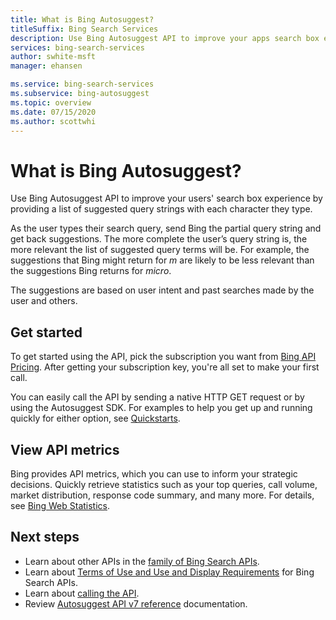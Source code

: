 ```yaml
---
title: What is Bing Autosuggest?
titleSuffix: Bing Search Services
description: Use Bing Autosuggest API to improve your apps search box experience by adding suggested search terms as the user types their query string.
services: bing-search-services
author: swhite-msft
manager: ehansen

ms.service: bing-search-services
ms.subservice: bing-autosuggest
ms.topic: overview
ms.date: 07/15/2020
ms.author: scottwhi
---
```


# What is Bing Autosuggest?

Use Bing Autosuggest API to improve your users' search box experience by providing a list of suggested query strings with each character they type.

As the user types their search query, send Bing the partial query string and get back suggestions. The more complete the user’s query string is, the more relevant the list of suggested query terms will be. For example, the suggestions that Bing might return for *m* are likely to be less relevant than the suggestions Bing returns for *micro*. 

The suggestions are based on user intent and past searches made by the user and others.


## Get started

To get started using the API, pick the subscription you want from <a href="https://aka.ms/bingsearchapipricing" target="_blank">Bing API Pricing</a>. After getting your subscription key, you're all set to make your first call. 

You can easily call the API by sending a native HTTP GET request or by using the Autosuggest SDK. For examples to help you get up and running quickly for either option, see [Quickstarts](quickstarts/quickstarts.md).


## View API metrics

Bing provides API metrics, which you can use to inform your strategic decisions. Quickly retrieve statistics such as your top queries, call volume, market distribution, response code summary, and many more. For details, see [Bing Web Statistics](../bing-web-search/bing-web-stats.md).


## Next steps

- Learn about other APIs in the [family of Bing Search APIs](../bing-web-search/bing-api-comparison.md).
- Learn about [Terms of Use and Use and Display Requirements](https://aka.ms/BingAPIsLegal) for Bing Search APIs.  
- Learn about [calling the API](how-to/get-suggestions.md).
- Review [Autosuggest API v7 reference](reference/endpoints.md) documentation.  


